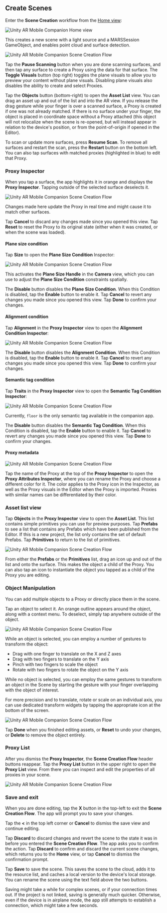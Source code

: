 ## Create Scenes

Enter the **Scene Creation** workflow from the [Home view](companion-home-view.md):

![Unity AR Mobile Companion Home view](images/home-scene.png)

This creates a new scene with a light source and a MARSSession GameObject, and enables point cloud and surface detection. 

![Unity AR Mobile Companion Scene Creation Flow](images/scene-1.png)

Tap the **Pause Scanning** button when you are done scanning surfaces, and then tap any surface to create a Proxy using the data for that surface. The **Toggle Visuals** button (top right) toggles the plane visuals to allow you to preview your content without plane visuals. Disabling plane visuals also disables the ability to create and select Proxies.

Tap the **Objects** button (bottom-right) to open the **Asset List** view. You can drag an asset up and out of the list and into the AR view. If you release the drag gesture while your finger is over a scanned surface, a Proxy is created if one was not already matched. If there is no surface under your finger, the object is placed in coordinate space without a Proxy attached (this object will not relocalize when the scene is re-opened, but will instead appear in relation to the device's position, or from the point-of-origin if opened in the Editor).

To scan or update more surfaces, press **Resume Scan**. To remove all surfaces and restart the scan, press the **Restart** button on the bottom left. You can also tap surfaces with matched proxies (highlighted in blue) to edit that Proxy.

### Proxy Inspector

When you tap a surface, the app highlights it in orange and displays the **Proxy Inspector**. Tapping outside of the selected surface deselects it.

![Unity AR Mobile Companion Scene Creation Flow](images/scene-3.png)

Changes made here update the Proxy in real time and might cause it to match other surfaces.

Tap **Cancel** to discard any changes made since you opened this view. Tap **Reset** to reset the Proxy to its original state (either when it was created, or when the scene was loaded).

#### Plane size condition

Tap **Size** to open the **Plane Size Condition** Inspector:

![Unity AR Mobile Companion Scene Creation Flow](images/scene-4.png)

This activates the **Plane Size Handle** in the **Camera** view, which you can use to adjust the **Plane Size Condition** constraints spatially.

The **Disable** button disables the **Plane Size Condition**. When this Condition is disabled, tap the **Enable** button to enable it. Tap **Cancel** to revert any changes you made since you opened this view. Tap **Done** to confirm your changes.

#### Alignment condition

Tap **Alignment** in the **Proxy Inspector** view to open the **Alignment Condition Inspector**:

![Unity AR Mobile Companion Scene Creation Flow](images/scene-5.png)

The **Disable** button disables the **Alignment Condition**. When this Condition is disabled, tap the **Enable** button to enable it. Tap **Cancel** to revert any changes you made since you opened this view. Tap **Done** to confirm your changes.

#### Semantic tag condition

Tap **Traits** in the **Proxy Inspector** view to open the **Semantic Tag Condition Inspector**:

![Unity AR Mobile Companion Scene Creation Flow](images/scene-6.png)

Currently, `floor` is the only semantic tag available in the companion app.

The **Disable** button disables the **Semantic Tag Condition**. When this Condition is disabled, tap the **Enable** button to enable it. Tap **Cancel** to revert any changes you made since you opened this view. Tap **Done** to confirm your changes.

#### Proxy metadata

![Unity AR Mobile Companion Scene Creation Flow](images/scene-7.png)

Tap the name of the Proxy at the top of the **Proxy Inspector** to open the **Proxy Attributes Inspector**, where you can rename the Proxy and choose a different color for it. The color applies to the Proxy icon in the Inspector, as well as the Proxy visuals in the Editor when the Proxy is imported. Proxies with similar names can be differentiated by their color.

### Asset list view

Tap **Objects** in the **Proxy Inspector** view to open the **Asset List**. This list contains simple primitives you can use for preview purposes. Tap **Prefabs** to see a list that contains any Prefabs which have been published from the Editor. If this is a new project, the list only contains the set of default Prefabs. Tap **Primitives** to return to the list of primitives.

![Unity AR Mobile Companion Scene Creation Flow](images/scene-8.png)

From either the **Prefabs** or the **Primitives** list, drag an icon up and out of the list and onto the surface. This makes the object a child of the Proxy. You can also tap an icon to instantiate the object you tapped as a child of the Proxy you are editing.

### Object Manipulation

You can add multiple objects to a Proxy or directly place them in the scene.

Tap an object to select it. An orange outline appears around the object, along with a context menu. To deselect, simply tap anywhere outside of the object.

![Unity AR Mobile Companion Scene Creation Flow](images/scene-9.png)

While an object is selected, you can employ a number of gestures to transform the object:
- Drag with one finger to translate on the X and Z axes
- Drag with two fingers to translate on the Y axis
- Pinch with two fingers to scale the object
- Rotate with two fingers to rotate the object on the Y axis

While no object is selected, you can employ the same gestures to transform an object in the Scene by starting the gesture with your finger overlapping with the object of interest. 

For more precision and to translate, rotate or scale on an individual axis, you can use dedicated transform widgets by tapping the appropriate icon at the bottom of the screen.

![Unity AR Mobile Companion Scene Creation Flow](images/scene-10.png)

Tap **Done** when you finished editing assets, or **Reset** to undo your changes, or **Delete** to remove the object entirely.

### Proxy List

After you dismiss the **Proxy Inspector**, the **Scene Creation Flow** header buttons reappear. Tap the **Proxy List** button in the upper right to open the **Proxy List** view. From there you can inspect and edit the properties of all proxies in your scene.

![Unity AR Mobile Companion Scene Creation Flow](images/proxy-properties.png)

### Save and exit

When you are done editing, tap the **X** button in the top-left to exit the **Scene Creation Flow**. The app will prompt you to save your changes.

Tap the **&lt;** in the top left corner or **Cancel** to dismiss the save view and continue editing.

Tap **Discard** to discard changes and revert the scene to the state it was in before you entered the **Scene Creation Flow**. The app asks you to confirm the action. Tap **Discard** to confirm and discard the current scene changes, which returns you to the **Home** view, or tap **Cancel** to dismiss the confirmation prompt.

Tap **Save** to save the scene. This saves the scene to the cloud, adds it to the resource list, and caches a local version to the device's local storage. You can rename the scene using the text field above the two buttons.

Saving might take a while for complex scenes, or if your connection times out. If the project is not linked, saving is generally much quicker. Otherwise, even if the device is in airplane mode, the app still attempts to establish a connection, which might take a few seconds.
